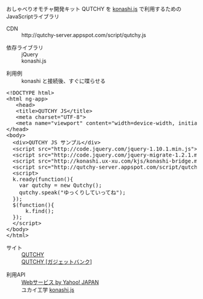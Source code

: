 おしゃべりオモチャ開発キット QUTCHY を <a href="http://konashi.ux-xu.com/kjs/">konashi.js</a> で利用するためのJavaScriptライブラリ<br>

<dl>
	<dt>CDN</dt>
	<dd>http://qutchy-server.appspot.com/script/qutchy.js</dd>
</dl>

<dl>
	<dt>依存ライブラリ</dt>
	<dd>jQuery</dd>
	<dd>konashi.js</dd>
</dl>

<dl>
	<dt>利用例</dt>
	<dd>konashi と接続後、すぐに喋らせる</dd>
</dl>

<pre>
&lt;!DOCTYPE html&gt;
&lt;html ng-app&gt;
   &lt;head&gt;
   &lt;title&gt;QUTCHY JS&lt;/title&gt;
   &lt;meta charset=&quot;UTF-8&quot;&gt;
   &lt;meta name=&quot;viewport&quot; content=&quot;width=device-width, initial-scale=1.0&quot;&gt;
&lt;/head&gt;
&lt;body&gt;
  &lt;div&gt;QUTCHY JS サンプル&lt;/div&gt;
  &lt;script src=&quot;http://code.jquery.com/jquery-1.10.1.min.js&quot;&gt;&lt;/script&gt;
  &lt;script src=&quot;http://code.jquery.com/jquery-migrate-1.2.1.min.js&quot;&gt;&lt;/script&gt;
  &lt;script src=&quot;http://konashi.ux-xu.com/kjs/konashi-bridge.min.js&quot;&gt;&lt;/script&gt;
  &lt;script src=&quot;http://qutchy-server.appspot.com/script/qutchy.js&quot;&gt;&lt;/script&gt;
  &lt;script&gt;
  k.ready(function(){
    var qutchy = new Qutchy();
    qutchy.speak(&quot;ゆっくりしていってね&quot;);
  });
  $(function(){
      k.find();
  });
  &lt;/script&gt;
&lt;/body&gt;
&lt;/html&gt;
</pre>

<dl>
	<dt>サイト</dt>
	<dd>
		<a href="http://www.strikingly.com/qutchy">QUTCHY</a>
	</dd>
	<dd>
		<a href="http://www.gadgeban.com/project/no022.php">QUTCHY [ガジェットバンク]</a>
	</dd>
</dl>

<dl>
	<dt>利用API</dt>
	<dd>
		<a href="http://developer.yahoo.co.jp/about">Webサービス by Yahoo! JAPAN</a>
	</dd>
	<dd>
		ユカイ工学 <a href="https://itunes.apple.com/jp/app/konashi.js-javascript-html/id652940096?mt=8">konashi.js</a>
	</dd>
</dl>

